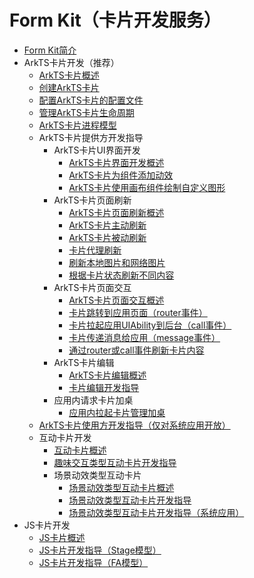 # Form Kit（卡片开发服务）<!--form-kit-->
- [Form Kit简介](formkit-overview.md)
- ArkTS卡片开发（推荐）<!--arkts-ui-widget-->
  - [ArkTS卡片概述](arkts-form-overview.md)
  - [创建ArkTS卡片](arkts-ui-widget-creation.md)
  - [配置ArkTS卡片的配置文件](arkts-ui-widget-configuration.md)
  - [管理ArkTS卡片生命周期](arkts-ui-widget-lifecycle.md)
  - [ArkTS卡片进程模型](arkts-ui-widget-process.md)
  - ArkTS卡片提供方开发指导<!--arkts-ui-widget-->
    - ArkTS卡片UI界面开发<!--arkts-ui-widget-page-->
      - [ArkTS卡片界面开发概述](arkts-ui-widget-page-overview.md)
      - [ArkTS卡片为组件添加动效](arkts-ui-widget-page-animation.md)
      - [ArkTS卡片使用画布组件绘制自定义图形](arkts-ui-widget-page-custom-drawing.md)
    - ArkTS卡片页面刷新<!--arkts-ui-widget-interaction-->
      - [ArkTS卡片页面刷新概述](arkts-ui-widget-interaction-overview.md)
      - [ArkTS卡片主动刷新](arkts-ui-widget-active-refresh.md)
      - [ArkTS卡片被动刷新](arkts-ui-widget-passive-refresh.md)
      <!--Del-->
      - [卡片代理刷新](arkts-ui-widget-update-by-proxy.md)
      <!--DelEnd-->
      - [刷新本地图片和网络图片](arkts-ui-widget-image-update.md)
      - [根据卡片状态刷新不同内容](arkts-ui-widget-update-by-status.md)
    - ArkTS卡片页面交互<!--arkts-ui-widget-event-->
      - [ArkTS卡片页面交互概述](arkts-ui-widget-event-overview.md)
      - [卡片跳转到应用页面（router事件）](arkts-ui-widget-event-router.md)
      - [卡片拉起应用UIAbility到后台（call事件）](arkts-ui-widget-event-call.md)
      - [卡片传递消息给应用（message事件）](arkts-ui-widget-event-formextensionability.md)
      - [通过router或call事件刷新卡片内容](arkts-ui-widget-event-uiability.md)
    - ArkTS卡片编辑<!--arkts-ui-widget-edit-->
      - [ArkTS卡片编辑概述](arkts-ui-widget-event-formeditextensionability-overview.md)
      - [卡片编辑开发指导](arkts-ui-widget-event-formeditextensionability.md)
    - 应用内请求卡片加桌<!--arkts-ui-widget-add-->
      - [应用内拉起卡片管理加桌](arkts-ui-widget-open-formmanager.md)
  <!--Del--> 
  - [ArkTS卡片使用方开发指导（仅对系统应用开放）](widget-host-development-guide.md)
  <!--DelEnd-->
  - 互动卡片开发<!--arkts-ui-liveform-->
    - [互动卡片概述](arkts-ui-liveform-overview.md)
    - [趣味交互类型互动卡片开发指导](arkts-ui-liveform-funinteraction-development.md)
    - 场景动效类型互动卡片<!--arkts-ui-liveform-sceneanimation-->
      - [场景动效类型互动卡片概述](arkts-ui-liveform-sceneanimation-overview.md)
      - [场景动效类型互动卡片开发指导](arkts-ui-liveform-sceneanimation-development.md)
      <!--Del-->
      - [场景动效类型互动卡片开发指导（系统应用）](arkts-ui-liveform-sceneanimation-development-sys.md)
      <!--DelEnd-->
- JS卡片开发<!--form-js-ui-->
  - [JS卡片概述](js-ui-widget-overview.md)
  - [JS卡片开发指导（Stage模型）](js-ui-widget-development.md)
  - [JS卡片开发指导（FA模型）](widget-development-fa.md)
